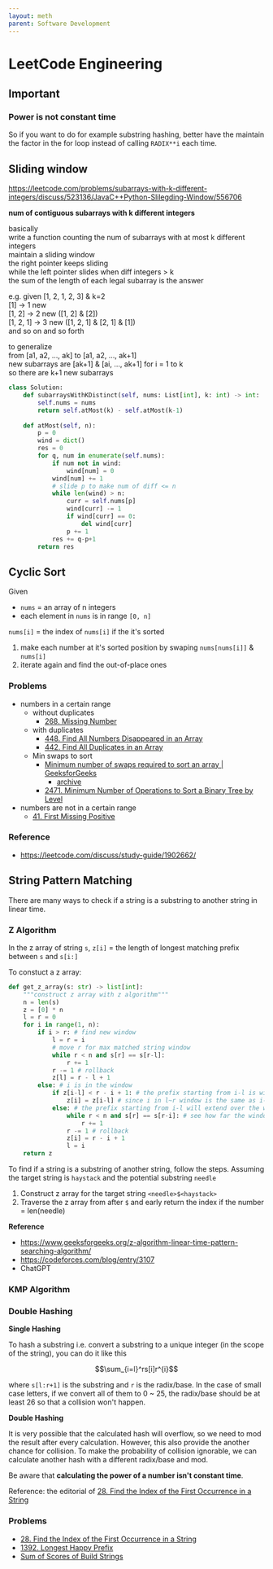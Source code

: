 ```yaml
---
layout: meth
parent: Software Development
---
```


# LeetCode Engineering

## Important

### Power is not constant time

So if you want to do for example substring hashing, better have the maintain the factor in the for loop instead of calling `RADIX**i` each time.

## Sliding window

<https://leetcode.com/problems/subarrays-with-k-different-integers/discuss/523136/JavaC++Python-Slilegding-Window/556706>

**num of contiguous subarrays with k different integers**

basically  
write a function counting the num of subarrays with at most k different integers  
maintain a sliding window  
the right pointer keeps sliding  
while the left pointer slides when diff integers > k  
the sum of the length of each legal subarray is the answer

e.g.
given [1, 2, 1, 2, 3] & k=2  
[1] -> 1 new  
[1, 2] -> 2 new ([1, 2] & [2])  
[1, 2, 1] -> 3 new ([1, 2, 1] & [2, 1] & [1])  
and so on and so forth  

to generalize  
from [a1, a2, ..., ak] to [a1, a2, ..., ak+1]  
new subarrays are [ak+1] & [ai, ..., ak+1] for i = 1 to k  
so there are k+1 new subarrays

```python
class Solution:
    def subarraysWithKDistinct(self, nums: List[int], k: int) -> int:
        self.nums = nums
        return self.atMost(k) - self.atMost(k-1)
    
    def atMost(self, n):
        p = 0
        wind = dict()
        res = 0
        for q, num in enumerate(self.nums):
            if num not in wind:
                wind[num] = 0
            wind[num] += 1
            # slide p to make num of diff <= n
            while len(wind) > n:
                curr = self.nums[p]
                wind[curr] -= 1
                if wind[curr] == 0:
                    del wind[curr]
                p += 1
            res += q-p+1
        return res
```

## Cyclic Sort

Given 

- `nums` = an array of n integers
- each element in `nums` is in range `[0, n]`

`nums[i]` = the index of `nums[i]` if the it's sorted

1. make each number at it's sorted position by swaping `nums[nums[i]]` & `nums[i]`
2. iterate again and find the out-of-place ones

### Problems

- numbers in a certain range
	- without duplicates
		- [268. Missing Number](https://leetcode.com/problems/missing-number/)
	- with duplicates
		- [448. Find All Numbers Disappeared in an Array](https://leetcode.com/problems/find-all-numbers-disappeared-in-an-array/)
		- [442. Find All Duplicates in an Array](https://leetcode.com/problems/find-all-duplicates-in-an-array/)
	- Min swaps to sort
		- [Minimum number of swaps required to sort an array | GeeksforGeeks](https://www.geeksforgeeks.org/minimum-number-swaps-required-sort-array/)
			- [archive](https://web.archive.org/web/20220609104301/https://www.geeksforgeeks.org/minimum-number-swaps-required-sort-array/)
		- [2471. Minimum Number of Operations to Sort a Binary Tree by Level](https://leetcode.com/problems/minimum-number-of-operations-to-sort-a-binary-tree-by-level/)
- numbers are not in a certain range
	- [41. First Missing Positive](https://leetcode.com/problems/first-missing-positive/)

### Reference

- <https://leetcode.com/discuss/study-guide/1902662/>

## String Pattern Matching

There are many ways to check if a string is a substring to another string in linear time.

### Z Algorithm

In the z array of string `s`, `z[i]` = the length of longest matching prefix between `s` and `s[i:]`

To constuct a z array:

```python
def get_z_array(s: str) -> list[int]:
	"""construct z array with z algorithm"""
	n = len(s)
	z = [0] * n
	l = r = 0
	for i in range(1, n):
		if i > r: # find new window
			l = r = i
			# move r for max matched string window
			while r < n and s[r] == s[r-l]:
				r += 1
			r -= 1 # rollback
			z[l] = r - l + 1
		else: # i is in the window
			if z[i-l] < r - i + 1: # the prefix starting from i-l is within the window
				z[i] = z[i-l] # since i in l~r window is the same as i-l in 0~? window
			else: # the prefix starting from i-l will extend over the window, so it won't apply to i
				while r < n and s[r] == s[r-i]: # see how far the window can extend
					r += 1
				r -= 1 # rollback
				z[i] = r - i + 1
				l = i
	return z
```

To find if a string is a substring of another string, follow the steps. Assuming the target string is `haystack` and the potential substring `needle`

1. Construct z array for the target string `<needle>$<haystack>`
2. Traverse the z array from after `$` and early return the index if the number = len(needle)

**Reference**

- <https://www.geeksforgeeks.org/z-algorithm-linear-time-pattern-searching-algorithm/>
- <https://codeforces.com/blog/entry/3107>
- ChatGPT

### KMP Algorithm

### Double Hashing

**Single Hashing**

To hash a substring i.e. convert a substring to a unique integer (in the scope of the string), you can do it like this

$$\sum_{i=l}^rs[i]r^{i}$$

where `s[l:r+1]` is the substring and `r` is the radix/base. In the case of small case letters, if we convert all of them to 0 ~ 25, the radix/base should be at least 26 so that a collision won't happen.

**Double Hashing**

It is very possible that the calculated hash will overflow, so we need to mod the result after every calculation. However, this also provide the another chance for collision. To make the probability of collision ignorable, we can calculate another hash with a different radix/base and mod.

Be aware that **calculating the power of a number isn't constant time**.

Reference: the editorial of [28. Find the Index of the First Occurrence in a String](https://leetcode.com/problems/find-the-index-of-the-first-occurrence-in-a-string/)

### Problems

- [28. Find the Index of the First Occurrence in a String](https://leetcode.com/problems/find-the-index-of-the-first-occurrence-in-a-string/)
- [1392. Longest Happy Prefix](https://leetcode.com/problems/longest-happy-prefix/description/)
- [Sum of Scores of Build Strings](https://leetcode.com/problems/sum-of-scores-of-built-strings/)
